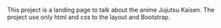 This project is a landing page to talk about the anime Jujutsu Kaisen. The project use only html and css to the layout and Bootstrap.
